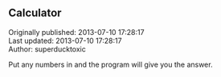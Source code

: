## Calculator  
Originally published: 2013-07-10 17:28:17  
Last updated: 2013-07-10 17:28:17  
Author: superducktoxic   
  
Put any numbers in and the program will give you the answer.